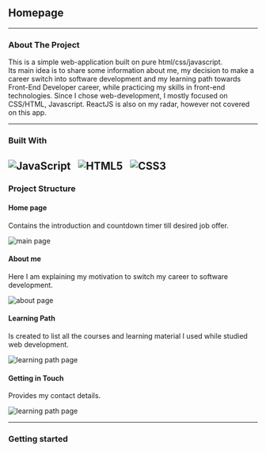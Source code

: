 ## Homepage
---
### About The Project


This is a simple web-application built on pure html/css/javascript.  
Its main idea is to share some information about me, my decision to make a career switch into software development and my learning path towards Front-End Developer career, while practicing my skills in front-end technologies. 
Since I chose web-development, I mostly focused on CSS/HTML, Javascript. ReactJS is also on my radar, however not covered on this app. 

---
### Built With

![JavaScript](https://img.shields.io/badge/-JavaScript-black?style=flat-square&logo=javascript) &nbsp;
![HTML5](https://img.shields.io/badge/-HTML5-E34F26?style=flat-square&logo=html5&logoColor=white) &nbsp;
![CSS3](https://img.shields.io/badge/-CSS3-1572B6?style=flat-square&logo=css3) &nbsp;
---

### Project Structure

#### Home page
Contains the introduction and countdown timer till desired job offer. 

![main page](https://i.ibb.co/6X2cF3L/homepage-main.png) 

#### About me
Here I am explaining my motivation to switch my career to software development. 

![about page](https://i.ibb.co/zH4Sj83/About-me-2022-07-14-13-51-25.png)

#### Learning Path
Is created to list all the courses and learning material I used while studied web development.

![learning path page](https://i.ibb.co/HtS9yfS/My-Learning-Path.png)

#### Getting in Touch
Provides my contact details.

![learning path page](https://i.ibb.co/y8PDSnY/Getting-in-Touch.png)
___

### Getting started